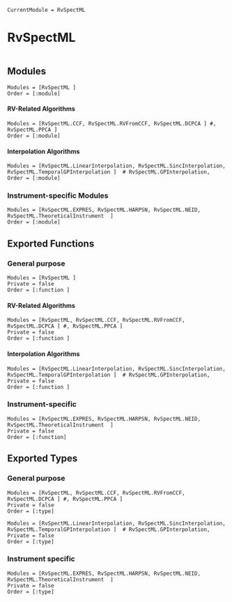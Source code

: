 ```@meta
CurrentModule = RvSpectML
```
# RvSpectML

```@contents
```

## Modules
```@autodocs
Modules = [RvSpectML ]
Order = [:module]
```
#### RV-Related Algorithms
```@autodocs
Modules = [RvSpectML.CCF, RvSpectML.RVFromCCF, RvSpectML.DCPCA ] #, RvSpectML.PPCA ]
Order = [:module]
```

#### Interpolation Algorithms
```@autodocs
Modules = [RvSpectML.LinearInterpolation, RvSpectML.SincInterpolation, RvSpectML.TemporalGPInterpolation ]  # RvSpectML.GPInterpolation,
Order = [:module]
```

### Instrument-specific Modules
```@autodocs
Modules = [RvSpectML.EXPRES, RvSpectML.HARPSN, RvSpectML.NEID, RvSpectML.TheoreticalInstrument  ]
Order = [:module]
```

 

## Exported Functions
### General purpose
```@autodocs
Modules = [RvSpectML ]
Private = false
Order = [:function ]
```

#### RV-Related Algorithms
```@autodocs
Modules = [RvSpectML, RvSpectML.CCF, RvSpectML.RVFromCCF, RvSpectML.DCPCA ] #, RvSpectML.PPCA ]
Private = false
Order = [:function ]
```

#### Interpolation Algorithms
```@autodocs
Modules = [RvSpectML.LinearInterpolation, RvSpectML.SincInterpolation, RvSpectML.TemporalGPInterpolation ]  # RvSpectML.GPInterpolation,
Private = false
Order = [:function ]
```

### Instrument-specific
```@autodocs
Modules = [RvSpectML.EXPRES, RvSpectML.HARPSN, RvSpectML.NEID, RvSpectML.TheoreticalInstrument  ]
Private = false
Order = [:function]
```


## Exported Types
### General purpose
```@autodocs
Modules = [RvSpectML, RvSpectML.CCF, RvSpectML.RVFromCCF, RvSpectML.DCPCA ] #, RvSpectML.PPCA ]
Private = false
Order = [:type]
```
```@autodocs
Modules = [RvSpectML.LinearInterpolation, RvSpectML.SincInterpolation, RvSpectML.TemporalGPInterpolation ]  # RvSpectML.GPInterpolation,
Private = false
Order = [:type]
```

### Instrument specific
```@autodocs
Modules = [RvSpectML.EXPRES, RvSpectML.HARPSN, RvSpectML.NEID, RvSpectML.TheoreticalInstrument  ]
Private = false
Order = [:type]
```

